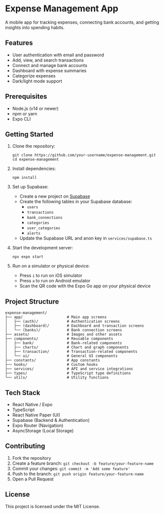 # Expense Management App

A mobile app for tracking expenses, connecting bank accounts, and getting insights into spending habits.

## Features

- User authentication with email and password
- Add, view, and search transactions
- Connect and manage bank accounts
- Dashboard with expense summaries
- Categorize expenses
- Dark/light mode support

## Prerequisites

- Node.js (v14 or newer)
- npm or yarn
- Expo CLI

## Getting Started

1. Clone the repository:
   ```
   git clone https://github.com/your-username/expense-management.git
   cd expense-management
   ```

2. Install dependencies:
   ```
   npm install
   ```

3. Set up Supabase:
   - Create a new project on [Supabase](https://supabase.io/)
   - Create the following tables in your Supabase database:
     - `users`
     - `transactions`
     - `bank_connections`
     - `categories`
     - `user_categories`
     - `alerts`
   - Update the Supabase URL and anon key in `services/supabase.ts`

4. Start the development server:
   ```
   npx expo start
   ```

5. Run on a simulator or physical device:
   - Press `i` to run on iOS simulator
   - Press `a` to run on Android emulator
   - Scan the QR code with the Expo Go app on your physical device

## Project Structure

```
expense-management/
├── app/                    # Main app screens
│   ├── (auth)/             # Authentication screens
│   ├── (dashboard)/        # Dashboard and transaction screens
│   └── (banks)/            # Bank connection screens
├── assets/                 # Images and other assets
├── components/             # Reusable components
│   ├── bank/               # Bank-related components
│   ├── charts/             # Chart and graph components
│   ├── transaction/        # Transaction-related components
│   └── ui/                 # General UI components
├── constants/              # App constants
├── hooks/                  # Custom hooks
├── services/               # API and service integrations
├── types/                  # TypeScript type definitions
└── utils/                  # Utility functions
```

## Tech Stack

- React Native / Expo
- TypeScript
- React Native Paper (UI)
- Supabase (Backend & Authentication)
- Expo Router (Navigation)
- AsyncStorage (Local Storage)

## Contributing

1. Fork the repository
2. Create a feature branch: `git checkout -b feature/your-feature-name`
3. Commit your changes: `git commit -m 'Add some feature'`
4. Push to the branch: `git push origin feature/your-feature-name`
5. Open a Pull Request

## License

This project is licensed under the MIT License.
